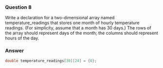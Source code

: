 ### Question 8

Write a declaration for a two-dimensional array named temperature_readings that stores one month of hourly temperature readings. (For simplicity, assume that a month has 30 days.) The rows of the array should represent days of the month; the columns should represent hours of the day.

### Answer

```c
double temperature_readings[30][24] = {0};
```
